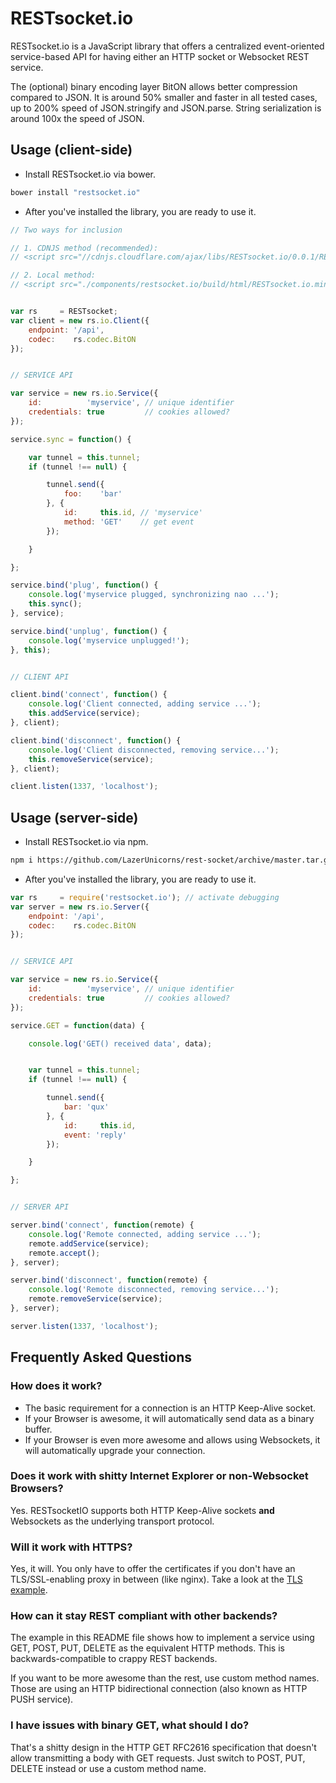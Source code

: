 
# RESTsocket.io

RESTsocket.io is a JavaScript library that offers a centralized
event-oriented service-based API for having either an HTTP socket
or Websocket REST service.

The (optional) binary encoding layer BitON allows better compression
compared to JSON. It is around 50% smaller and faster in all tested
cases, up to 200% speed of JSON.stringify and JSON.parse. String
serialization is around 100x the speed of JSON.


## Usage (client-side)

- Install RESTsocket.io via bower.

```bash
bower install "restsocket.io"
```


- After you've installed the library, you are ready to use it.

```javascript
// Two ways for inclusion

// 1. CDNJS method (recommended):
// <script src="//cdnjs.cloudflare.com/ajax/libs/RESTsocket.io/0.0.1/RESTsocket.io.min.js"></script>

// 2. Local method:
// <script src="./components/restsocket.io/build/html/RESTsocket.io.min.js"></script>


var rs     = RESTsocket;
var client = new rs.io.Client({
	endpoint: '/api',
	codec:    rs.codec.BitON
});


// SERVICE API

var service = new rs.io.Service({
	id:          'myservice', // unique identifier
	credentials: true         // cookies allowed?
});

service.sync = function() {

	var tunnel = this.tunnel;
	if (tunnel !== null) {

		tunnel.send({
			foo:    'bar'
		}, {
			id:     this.id, // 'myservice'
			method: 'GET'    // get event
		});

	}

};

service.bind('plug', function() {
	console.log('myservice plugged, synchronizing nao ...');
	this.sync();
}, service);

service.bind('unplug', function() {
	console.log('myservice unplugged!');
}, this);


// CLIENT API

client.bind('connect', function() {
	console.log('Client connected, adding service ...');
	this.addService(service);
}, client);

client.bind('disconnect', function() {
	console.log('Client disconnected, removing service...');
	this.removeService(service);
}, client);

client.listen(1337, 'localhost');
```


## Usage (server-side)

- Install RESTsocket.io via npm.

```bash
npm i https://github.com/LazerUnicorns/rest-socket/archive/master.tar.gz -s
```


- After you've installed the library, you are ready to use it.

```javascript
var rs     = require('restsocket.io'); // activate debugging
var server = new rs.io.Server({
	endpoint: '/api',
	codec:    rs.codec.BitON
});


// SERVICE API

var service = new rs.io.Service({
	id:          'myservice', // unique identifier
	credentials: true         // cookies allowed?
});

service.GET = function(data) {

	console.log('GET() received data', data);


	var tunnel = this.tunnel;
	if (tunnel !== null) {

		tunnel.send({
			bar: 'qux'
		}, {
			id:     this.id,
			event: 'reply'
		});

	}

};


// SERVER API

server.bind('connect', function(remote) {
	console.log('Remote connected, adding service ...');
	remote.addService(service);
	remote.accept();
}, server);

server.bind('disconnect', function(remote) {
	console.log('Remote disconnected, removing service...');
	remote.removeService(service);
}, server);

server.listen(1337, 'localhost');
```

## Frequently Asked Questions

### How does it work?

- The basic requirement for a connection is an HTTP Keep-Alive socket.
- If your Browser is awesome, it will automatically send data as a binary buffer.
- If your Browser is even more awesome and allows using Websockets, it will automatically upgrade your connection.

### Does it work with shitty Internet Explorer or non-Websocket Browsers?

Yes. RESTsocketIO supports both HTTP Keep-Alive sockets **and**
Websockets as the underlying transport protocol.

### Will it work with HTTPS?

Yes, it will. You only have to offer the certificates if you don't
have an TLS/SSL-enabling proxy in between (like nginx). Take a look
at the [TLS example](./example/tls/).

### How can it stay REST compliant with other backends?

The example in this README file shows how to implement a service using
GET, POST, PUT, DELETE as the equivalent HTTP methods.
This is backwards-compatible to crappy REST backends.

If you want to be more awesome than the rest, use custom method names.
Those are using an HTTP bidirectional connection (also known as HTTP PUSH service).

### I have issues with binary GET, what should I do?

That's a shitty design in the HTTP GET RFC2616 specification that
doesn't allow transmitting a body with GET requests. Just switch to
POST, PUT, DELETE instead or use a custom method name.


